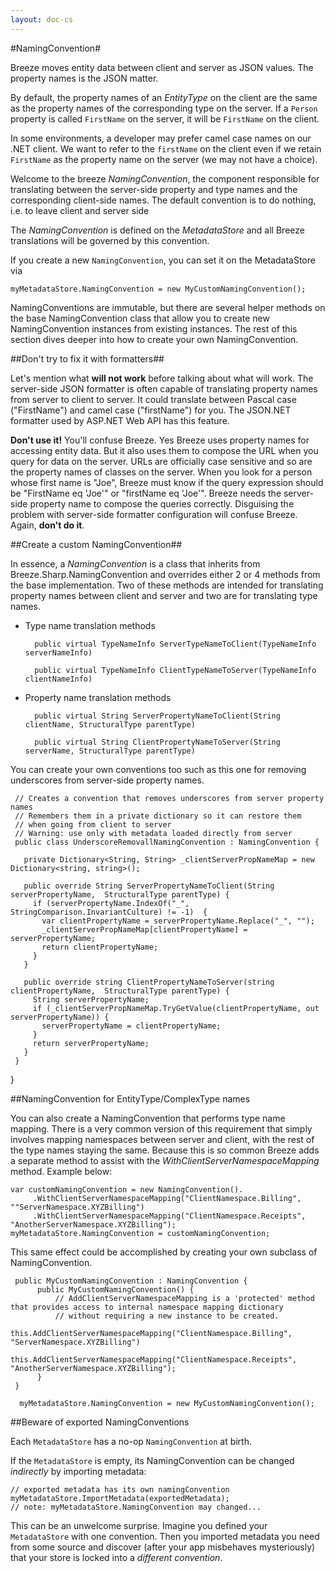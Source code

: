 ```yaml
---
layout: doc-cs
---
```


#NamingConvention#

Breeze moves entity data between client and server as JSON values.  The property names is the JSON matter.

By default, the property names of an *EntityType* on the client are the same as the property names of the corresponding type on the server. If a `Person` property is called `FirstName` on the server, it will be `FirstName` on the client.

In some environments, a developer may prefer camel case names on our .NET client. We want to refer to the `firstName` on the client even if we retain `FirstName` as the property name on the server (we may not have a choice).

Welcome to the breeze *NamingConvention*, the component responsible for translating between the server-side property and type names and the corresponding client-side names. The default convention is to do nothing, i.e. to leave client and server side 
    
The *NamingConvention* is defined on the *MetadataStore* and all Breeze translations will be governed by this convention.
  
If you create a new `NamingConvention`, you can set it on the MetadataStore via 

    myMetadataStore.NamingConvention = new MyCustomNamingConvention();     

NamingConventions are immutable, but there are several helper methods on the base NamingConvention class that allow you to create new NamingConvention instances from existing instances. The rest of this section dives deeper into how to create your own NamingConvention.

##Don't try to fix it with formatters##

Let's mention what **will not work** before talking about what will work. The server-side JSON formatter is often capable of translating property names from server to client to server. It could translate between Pascal case ("FirstName") and camel case ("firstName") for you. The JSON.NET formatter used by ASP.NET Web API has this feature.

**Don't use it!** You'll confuse Breeze. Yes Breeze uses property names for accessing entity data. But it also uses them to compose the URL when you query for data on the server. URLs are officially case sensitive and so are the property names of classes on the server. When you look for a person whose first name is "Joe", Breeze must know if the query expression should be "FirstName eq 'Joe'" or "firstName eq 'Joe'". Breeze needs the server-side property name to compose the queries correctly. Disguising the problem with server-side formatter configuration will confuse Breeze. Again, **don't do it**.

##Create a custom NamingConvention##

In essence, a *NamingConvention* is a class that inherits from Breeze.Sharp.NamingConvention and overrides either 2 or 4 methods from the base implementation. Two of these methods are intended for translating property names between client and server and two are for translating type names. 

- Type name translation methods
      
        public virtual TypeNameInfo ServerTypeNameToClient(TypeNameInfo serverNameInfo)      
     
        public virtual TypeNameInfo ClientTypeNameToServer(TypeNameInfo clientNameInfo) 

- Property name translation methods 

        public virtual String ServerPropertyNameToClient(String clientName, StructuralType parentType)
      
        public virtual String ClientPropertyNameToServer(String serverName, StructuralType parentType)


You can create your own conventions too such as this one for removing underscores from server-side property names.

     // Creates a convention that removes underscores from server property names
     // Remembers them in a private dictionary so it can restore them
     // when going from client to server
     // Warning: use only with metadata loaded directly from server
     public class UnderscoreRemovallNamingConvention : NamingConvention {

       private Dictionary<String, String> _clientServerPropNameMap = new  Dictionary<string, string>();

       public override String ServerPropertyNameToClient(String serverPropertyName,  StructuralType parentType) {
         if (serverPropertyName.IndexOf("_", StringComparison.InvariantCulture) != -1)  {
           var clientPropertyName = serverPropertyName.Replace("_", "");
           _clientServerPropNameMap[clientPropertyName] = serverPropertyName;
           return clientPropertyName;
         }
       }

       public override string ClientPropertyNameToServer(string clientPropertyName,  StructuralType parentType) {
         String serverPropertyName;
         if (_clientServerPropNameMap.TryGetValue(clientPropertyName, out  serverPropertyName)) {
           serverPropertyName = clientPropertyName;
         }
         return serverPropertyName;
       }
     }
   }

##NamingConvention for EntityType/ComplexType names

You can also create a NamingConvention that performs type name mapping.  There is a very common version of this requirement that simply involves mapping namespaces between server and client, with the rest of the type names staying the same. Because this is so common Breeze adds a separate method to assist with the *WithClientServerNamespaceMapping* method. Example below: 

    var customNamingConvention = new NamingConvention().
         .WithClientServerNamespaceMapping("ClientNamespace.Billing", ""ServerNamespace.XYZBilling")
         .WithClientServerNamespaceMapping("ClientNamespace.Receipts", "AnotherServerNamespace.XYZBilling");
    myMetadataStore.NamingConvention = customNamingConvention;
 
This same effect could be accomplished by creating your own subclass of NamingConvention. 

     public MyCustomNamingConvention : NamingConvention {
          public MyCustomNamingConvention() {
              // AddClientServerNamespaceMapping is a 'protected' method that provides access to internal namespace mapping dictionary
              // without requiring a new instance to be created.
              this.AddClientServerNamespaceMapping("ClientNamespace.Billing", "ServerNamespace.XYZBilling")
              this.AddClientServerNamespaceMapping("ClientNamespace.Receipts", "AnotherServerNamespace.XYZBilling");
          }     
     }

      myMetadataStore.NamingConvention = new MyCustomNamingConvention();

<a name="Beware"></a>
##Beware of exported NamingConventions

Each `MetadataStore` has a no-op `NamingConvention` at birth. 

If the `MetadataStore` is empty, its NamingConvention can be changed *indirectly* by importing metadata:

    // exported metadata has its own namingConvention
    myMetadataStore.ImportMetadata(exportedMetadata);
    // note: myMetadataStore.NamingConvention may changed...

This can be an unwelcome surprise. Imagine you defined your `MetadataStore` with one convention. Then you imported metadata you need from some source and discover (after your app misbehaves mysteriously) that your store is locked into a *different convention*.
